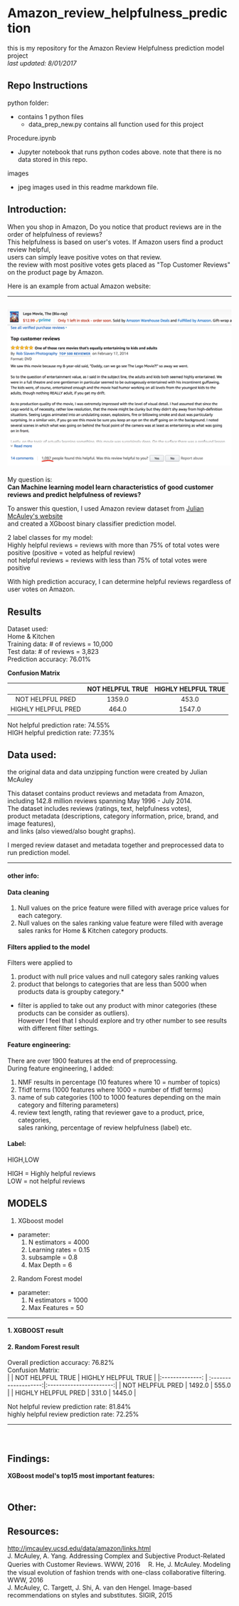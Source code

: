 # Amazon_review_helpfulness_prediction
this is my repository for the Amazon Review Helpfulness prediction model project  
_last updated: 8/01/2017_  

## Repo Instructions

python folder:  
+ contains 1 python files  
   * data_prep_new.py contains all function used for this project  
   
Procedure.ipynb  
+ Jupyter notebook that runs python codes above. note that there is no data stored in this repo.

images  
+ jpeg images used in this readme markdown file.  

## Introduction:  

When you shop in Amazon, Do you notice that product reviews are in the order of helpfulness of reviews?  
This helpfulness is based on user's votes. If Amazon users find a product review helpful,  
users can simply leave positive votes on that review.  
the review with most positive votes gets placed as "Top Customer Reviews" on the product page by Amazon.  
  
Here is an example from actual Amazon website:  
  
-------------------
![example1](images/example_of_review.png)  
-------------------
  
My question is:  
**Can Machine learning model learn characteristics of good customer reviews and predict helpfulness of reviews?**  
   
To answer this question, I used Amazon review dataset from [Julian McAuley's website](http://jmcauley.ucsd.edu/data/amazon/links.html)  
and created a XGboost binary classifier prediction model.  
  
2 label classes for my model:  
Highly helpful reviews = reviews with more than 75% of total votes were positive (positive = voted as helpful review)  
not helpful reviews = reviews with less than 75% of total votes were positive  
  
With high prediction accuracy, I can determine helpful reviews regardless of user votes on Amazon.  
  
## Results  
  
Dataset used:  
Home & Kitchen  
Training data: # of reviews = 10,000  
Test data: # of reviews = 3,823  
Prediction accuracy: 76.01%   

**Confusion Matrix**  

 |                 |       NOT HELPFUL TRUE       |        HIGHLY HELPFUL TRUE        |  
 |:--------------: | :-------------------:|:-----------------------:|  
 |       NOT HELPFUL PRED     |        1359.0        |           453.0        |  
 |        HIGHLY HELPFUL PRED     |        464.0        |           1547.0        |  

Not helpful prediction rate: 74.55%  
HIGH helpful prediction rate: 77.35%  
  
## Data used:

the original data and data unzipping function were created by Julian McAuley  
  
This dataset contains product reviews and metadata from Amazon,   
including 142.8 million reviews spanning May 1996 - July 2014.   
The dataset includes reviews (ratings, text, helpfulness votes),   
product metadata (descriptions, category information, price, brand, and image features),   
and links (also viewed/also bought graphs).  
  
I merged review dataset and metadata together and preprocessed data to run prediction model.  
  
------------
#### other info:


#### Data cleaning  
1. Null values on the price feature were filled with average price values for each category.  
2. Null values on the sales ranking value feature were filled with average sales ranks for Home & Kitchen category products.  
  
#### Filters applied to the model  
Filters were applied to 
1. product with null price values and null category sales ranking values  
2. product that belongs to categories that are less than 5000 when products data is groupby category.*

* filter is applied to take out any product with minor categories (these products can be consider as outliers).  
However I feel that I should explore and try other number to see results with different filter settings.  

#### Feature engineering:  
There are over 1900 features at the end of preprocessing.  
During feature engineering, I added:  
1. NMF results in percentage (10 features where 10 = number of topics)  
2. Tfidf terms (1000 features where 1000 = number of tfidf terms)  
3. name of sub categories (100 to 1000 features depending on the main category and filtering parameters)  
4. review text length, rating that reviewer gave to a product, price, categories,  
  sales ranking, percentage of review helpfulness (label) etc.



#### Label:   
HIGH,LOW

HIGH = Highly helpful reviews  
LOW = not helpful reviews  

## MODELS 
1. XGboost model  
  * parameter:
    1. N estimators = 4000
    2. Learning rates = 0.15
    3. subsample = 0.8
    4. Max Depth = 6
  
2. Random Forest model  
  * parameter:  
    1. N estimators = 1000  
    2. Max Features = 50  
    
-----------------
#### 1. XGBOOST result


#### 2. Random Forest result 
Overall prediction accuracy: 76.82%  
Confusion Matrix:  
|                 |       NOT HELPFUL TRUE       |        HIGHLY HELPFUL TRUE        |
|:--------------: | :-------------------:|:-----------------------:|
|       NOT HELPFUL PRED     |        1492.0        |           555.0        |
|        HIGHLY HELPFUL PRED     |        331.0        |           1445.0        |
  
Not helpful review prediction rate: 81.84%  
highly helpful review prediction rate: 72.25%  
  
-------------------------
　　
## Findings:  
  
**XGBoost model's top15 most important features:**  
　　
## Other:  
  
## Resources:  
  
http://jmcauley.ucsd.edu/data/amazon/links.html  
J. McAuley, A. Yang. Addressing Complex and Subjective Product-Related Queries with Customer Reviews. WWW, 2016　
R. He, J. McAuley. Modeling the visual evolution of fashion trends with one-class collaborative filtering. WWW, 2016  
J. McAuley, C. Targett, J. Shi, A. van den Hengel. Image-based recommendations on styles and substitutes. SIGIR, 2015  
